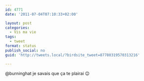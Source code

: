 ```yaml
---
id: 4771
date: '2011-07-04T07:10:33+02:00'

layout: post
categories:
  - Vis ma vie
tags:
  - tweet
format: status
publish_social: no
guid: 'http://tweets.local/?birdsite_tweet=87780319570313216'

---
```


@burninghat je savais que ça te plairai 😉
